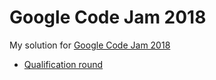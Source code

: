 # Google Code Jam 2018
My solution for [Google Code Jam 2018](https://code.google.com/codejam/)
- [Qualification round](https://codejam.withgoogle.com/2018/challenges/00000000000000cb/dashboard)
